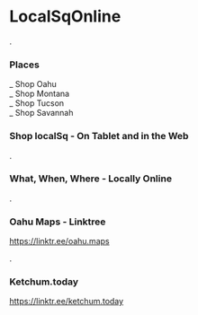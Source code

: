 # LocalSqOnline

.

### Places

 _ Shop Oahu  
 _ Shop Montana  
 _ Shop Tucson  
 _ Shop Savannah  
 
 
 
 
 ### Shop localSq  -  On Tablet and in the Web 

.

### What, When, Where - Locally Online 

.


### Oahu Maps - Linktree 
https://linktr.ee/oahu.maps 

.

### Ketchum.today
https://linktr.ee/ketchum.today 
